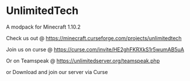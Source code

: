 # UnlimitedTech
A modpack for Minecraft 1.10.2

Check us out @ https://minecraft.curseforge.com/projects/unlimitedtech

Join us on curse @ https://curse.com/invite/HE2ghFKRXkS1r5wumAB5uA

Or on Teamspeak @ https://unlimitedserver.org/teamspeak.php

or Download and join our server via Curse
